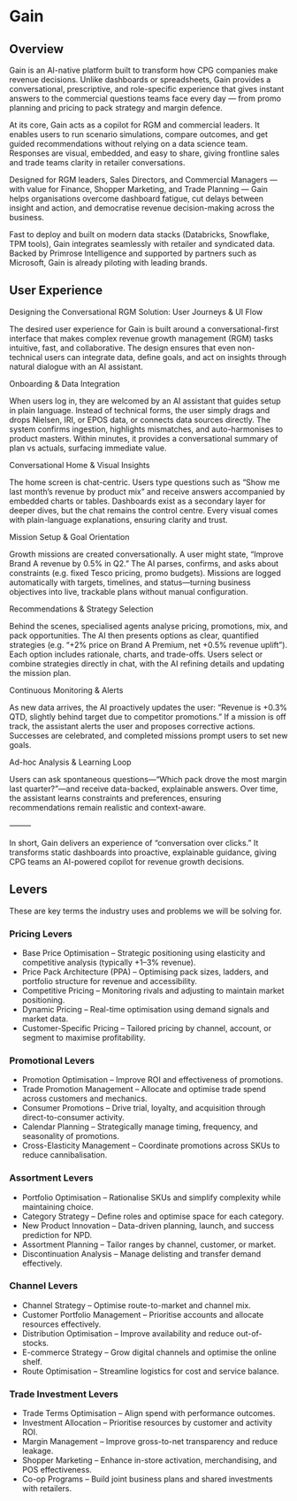 # Gain

## Overview

Gain is an AI-native platform built to transform how CPG companies make revenue decisions. Unlike dashboards or spreadsheets, Gain provides a conversational, prescriptive, and role-specific experience that gives instant answers to the commercial questions teams face every day — from promo planning and pricing to pack strategy and margin defence.

At its core, Gain acts as a copilot for RGM and commercial leaders. It enables users to run scenario simulations, compare outcomes, and get guided recommendations without relying on a data science team. Responses are visual, embedded, and easy to share, giving frontline sales and trade teams clarity in retailer conversations.

Designed for RGM leaders, Sales Directors, and Commercial Managers — with value for Finance, Shopper Marketing, and Trade Planning — Gain helps organisations overcome dashboard fatigue, cut delays between insight and action, and democratise revenue decision-making across the business.

Fast to deploy and built on modern data stacks (Databricks, Snowflake, TPM tools), Gain integrates seamlessly with retailer and syndicated data. Backed by Primrose Intelligence and supported by partners such as Microsoft, Gain is already piloting with leading brands.

## User Experience

Designing the Conversational RGM Solution: User Journeys & UI Flow

The desired user experience for Gain is built around a conversational-first interface that makes complex revenue growth management (RGM) tasks intuitive, fast, and collaborative. The design ensures that even non-technical users can integrate data, define goals, and act on insights through natural dialogue with an AI assistant.

Onboarding & Data Integration

When users log in, they are welcomed by an AI assistant that guides setup in plain language. Instead of technical forms, the user simply drags and drops Nielsen, IRI, or EPOS data, or connects data sources directly. The system confirms ingestion, highlights mismatches, and auto-harmonises to product masters. Within minutes, it provides a conversational summary of plan vs actuals, surfacing immediate value.

Conversational Home & Visual Insights

The home screen is chat-centric. Users type questions such as “Show me last month’s revenue by product mix” and receive answers accompanied by embedded charts or tables. Dashboards exist as a secondary layer for deeper dives, but the chat remains the control centre. Every visual comes with plain-language explanations, ensuring clarity and trust.

Mission Setup & Goal Orientation

Growth missions are created conversationally. A user might state, “Improve Brand A revenue by 0.5% in Q2.” The AI parses, confirms, and asks about constraints (e.g. fixed Tesco pricing, promo budgets). Missions are logged automatically with targets, timelines, and status—turning business objectives into live, trackable plans without manual configuration.

Recommendations & Strategy Selection

Behind the scenes, specialised agents analyse pricing, promotions, mix, and pack opportunities. The AI then presents options as clear, quantified strategies (e.g. “+2% price on Brand A Premium, net +0.5% revenue uplift”). Each option includes rationale, charts, and trade-offs. Users select or combine strategies directly in chat, with the AI refining details and updating the mission plan.

Continuous Monitoring & Alerts

As new data arrives, the AI proactively updates the user: “Revenue is +0.3% QTD, slightly behind target due to competitor promotions.” If a mission is off track, the assistant alerts the user and proposes corrective actions. Successes are celebrated, and completed missions prompt users to set new goals.

Ad-hoc Analysis & Learning Loop

Users can ask spontaneous questions—“Which pack drove the most margin last quarter?”—and receive data-backed, explainable answers. Over time, the assistant learns constraints and preferences, ensuring recommendations remain realistic and context-aware.

⸻

In short, Gain delivers an experience of “conversation over clicks.” It transforms static dashboards into proactive, explainable guidance, giving CPG teams an AI-powered copilot for revenue growth decisions.

## Levers

These are key terms the industry uses and problems we will be solving for.

### Pricing Levers
- Base Price Optimisation – Strategic positioning using elasticity and competitive analysis (typically +1–3% revenue).
- Price Pack Architecture (PPA) – Optimising pack sizes, ladders, and portfolio structure for revenue and accessibility.
- Competitive Pricing – Monitoring rivals and adjusting to maintain market positioning.
- Dynamic Pricing – Real-time optimisation using demand signals and market data.
- Customer-Specific Pricing – Tailored pricing by channel, account, or segment to maximise profitability.

### Promotional Levers
- Promotion Optimisation – Improve ROI and effectiveness of promotions.
- Trade Promotion Management – Allocate and optimise trade spend across customers and mechanics.
- Consumer Promotions – Drive trial, loyalty, and acquisition through direct-to-consumer activity.
- Calendar Planning – Strategically manage timing, frequency, and seasonality of promotions.
- Cross-Elasticity Management – Coordinate promotions across SKUs to reduce cannibalisation.

### Assortment Levers
- Portfolio Optimisation – Rationalise SKUs and simplify complexity while maintaining choice.
- Category Strategy – Define roles and optimise space for each category.
- New Product Innovation – Data-driven planning, launch, and success prediction for NPD.
- Assortment Planning – Tailor ranges by channel, customer, or market.
- Discontinuation Analysis – Manage delisting and transfer demand effectively.

### Channel Levers
- Channel Strategy – Optimise route-to-market and channel mix.
- Customer Portfolio Management – Prioritise accounts and allocate resources effectively.
- Distribution Optimisation – Improve availability and reduce out-of-stocks.
- E-commerce Strategy – Grow digital channels and optimise the online shelf.
- Route Optimisation – Streamline logistics for cost and service balance.

### Trade Investment Levers
- Trade Terms Optimisation – Align spend with performance outcomes.
- Investment Allocation – Prioritise resources by customer and activity ROI.
- Margin Management – Improve gross-to-net transparency and reduce leakage.
- Shopper Marketing – Enhance in-store activation, merchandising, and POS effectiveness.
- Co-op Programs – Build joint business plans and shared investments with retailers.
